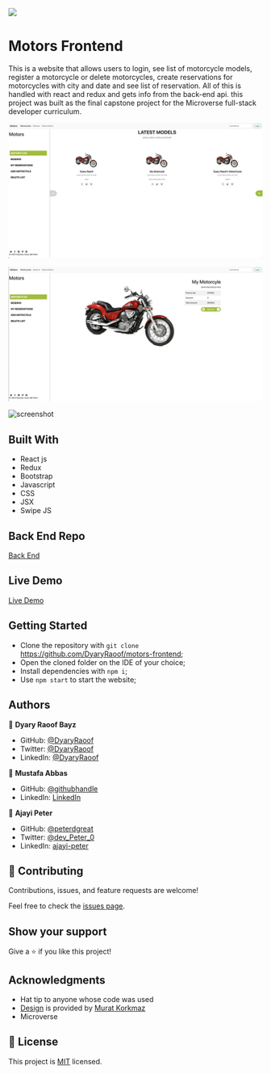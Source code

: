![](https://img.shields.io/badge/Microverse-blueviolet)

# Motors Frontend

This is a website that allows users to login, see list of motorcycle models, register a motorcycle or delete motorcycles, create reservations for motorcycles with city and date and see list of reservation. All of this is handled with react and redux and gets info from the back-end api. this project was built as the final capstone project for the Microverse full-stack developer curriculum.

![screenshot](./screenshot1.png)

![screenshot](./screenshot2.png)

![screenshot](./screenshot3.png)

## Built With

- React js
- Redux
- Bootstrap 
- Javascript
- CSS
- JSX
- Swipe JS

## Back End Repo
[Back End](https://github.com/DyaryRaoof/motors-backend)

## Live Demo
[Live Demo](https://motors-frontend-d-p-m.herokuapp.com/)


## Getting Started

- Clone the repository with `git clone` https://github.com/DyaryRaoof/motors-frontend;
- Open the cloned folder on the IDE of your choice;
- Install dependencies with `npm i`;
- Use `npm start` to start the website;

## Authors

👤 **Dyary Raoof Bayz**

- GitHub: [@DyaryRaoof](https://github.com/DyaryRaoof)
- Twitter: [@DyaryRaoof](https://twitter.com/DyaryRaoof)
- LinkedIn: [@DyaryRaoof](https://linkedin.com/in/DyaryRaoof)

👤 **Mustafa Abbas**

- GitHub: [@githubhandle](https://github.com/mustabbas)
- LinkedIn: [LinkedIn](https://www.linkedin.com/in/mustabbas/)

👤 **Ajayi Peter**

- GitHub: [@peterdgreat](https://github.com/peterdgreat)
- Twitter: [@dev_Peter_0](https://twitter.com/dev_Peter_O)
- LinkedIn: [ajayi-peter](https://linkedin.com/in/ajayi-peter-4391ab1b5)

## 🤝 Contributing

Contributions, issues, and feature requests are welcome!

Feel free to check the [issues page](../../issues/).

## Show your support

Give a ⭐️ if you like this project!

## Acknowledgments

- Hat tip to anyone whose code was used
- [Design](https://www.behance.net/gallery/26425031/Vespa-Responsive-Redesign) is provided by [Murat Korkmaz](https://github.com/DyaryRaoof/motors-backend)
- Microverse

## 📝 License

This project is [MIT](./MIT.md) licensed.
